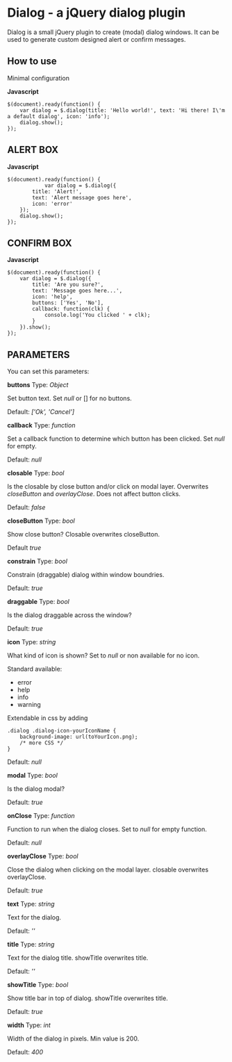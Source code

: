 Dialog - a jQuery dialog plugin
===============================
Dialog is a small jQuery plugin to create (modal) dialog windows.
It can be used to generate custom designed alert or confirm messages.

How to use
----------

Minimal configuration

**Javascript**
	
	$(document).ready(function() {
		var dialog = $.dialog(title: 'Hello world!', text: 'Hi there! I\'m a default dialog', icon: 'info');
		dialog.show();
	});


ALERT BOX
---------

**Javascript**

	$(document).ready(function() {
                var dialog = $.dialog({
			title: 'Alert!',
			text: 'Alert message goes here',
			icon: 'error'
		});
		dialog.show();
	});


CONFIRM BOX
-----------

**Javascript**

	$(document).ready(function() {
		var dialog = $.dialog({
			title: 'Are you sure?',
			text: 'Message goes here...',
			icon: 'help',
			buttons: ['Yes', 'No'],
			callback: function(clk) {
				console.log('You clicked ' + clk);
			}
		}).show();
	});


PARAMETERS
----------

You can set this parameters:

**buttons**
Type: _Object_

Set button text. Set _null_ or [] for no buttons.

Default: _['Ok', 'Cancel']_

**callback**
Type: _function_

Set a callback function to determine which button has been clicked. Set _null_ for empty.

Default: _null_

**closable**
Type: _bool_

Is the closable by close button and/or click on modal layer. Overwrites _closeButton_ and _overlayClose_. Does not affect button clicks.

Default: _false_

**closeButton**
Type: _bool_

Show close button? Closable overwrites closeButton.

Default _true_

**constrain**
Type: _bool_

Constrain (draggable) dialog within window boundries.

Default: _true_

**draggable**
Type: _bool_

Is the dialog draggable across the window?

Default: _true_

**icon**
Type: _string_

What kind of icon is shown? Set to _null_ or non available for no icon.

Standard available:
* error
* help
* info
* warning

Extendable in css by adding

	.dialog .dialog-icon-yourIconName {
		background-image: url(toYourIcon.png);
		/* more CSS */
	}

Default: _null_

**modal**
Type: _bool_

Is the dialog modal?

Default: _true_

**onClose**
Type: _function_

Function to run when the dialog closes. Set to _null_ for empty function.

Default: _null_

**overlayClose**
Type: _bool_

Close the dialog when clicking on the modal layer. closable overwrites overlayClose.

Default: _true_

**text**
Type: _string_

Text for the dialog.

Default: _''_

**title**
Type: _string_

Text for the dialog title. showTitle overwrites title.

Default: _''_

**showTitle**
Type: _bool_

Show title bar in top of dialog. showTitle overwrites title.

Default: _true_

**width**
Type: _int_

Width of the dialog in pixels. Min value is 200.

Default: _400_
